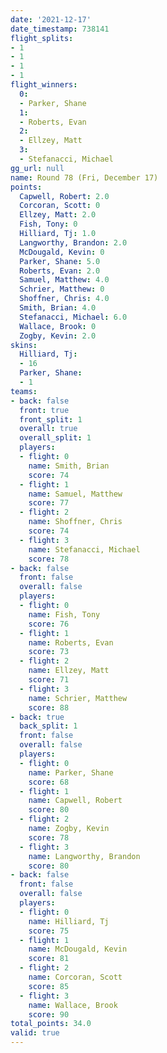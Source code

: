 ```yaml
---
date: '2021-12-17'
date_timestamp: 738141
flight_splits:
- 1
- 1
- 1
- 1
flight_winners:
  0:
  - Parker, Shane
  1:
  - Roberts, Evan
  2:
  - Ellzey, Matt
  3:
  - Stefanacci, Michael
gg_url: null
name: Round 78 (Fri, December 17)
points:
  Capwell, Robert: 2.0
  Corcoran, Scott: 0
  Ellzey, Matt: 2.0
  Fish, Tony: 0
  Hilliard, Tj: 1.0
  Langworthy, Brandon: 2.0
  McDougald, Kevin: 0
  Parker, Shane: 5.0
  Roberts, Evan: 2.0
  Samuel, Matthew: 4.0
  Schrier, Matthew: 0
  Shoffner, Chris: 4.0
  Smith, Brian: 4.0
  Stefanacci, Michael: 6.0
  Wallace, Brook: 0
  Zogby, Kevin: 2.0
skins:
  Hilliard, Tj:
  - 16
  Parker, Shane:
  - 1
teams:
- back: false
  front: true
  front_split: 1
  overall: true
  overall_split: 1
  players:
  - flight: 0
    name: Smith, Brian
    score: 74
  - flight: 1
    name: Samuel, Matthew
    score: 77
  - flight: 2
    name: Shoffner, Chris
    score: 74
  - flight: 3
    name: Stefanacci, Michael
    score: 78
- back: false
  front: false
  overall: false
  players:
  - flight: 0
    name: Fish, Tony
    score: 76
  - flight: 1
    name: Roberts, Evan
    score: 73
  - flight: 2
    name: Ellzey, Matt
    score: 71
  - flight: 3
    name: Schrier, Matthew
    score: 88
- back: true
  back_split: 1
  front: false
  overall: false
  players:
  - flight: 0
    name: Parker, Shane
    score: 68
  - flight: 1
    name: Capwell, Robert
    score: 80
  - flight: 2
    name: Zogby, Kevin
    score: 78
  - flight: 3
    name: Langworthy, Brandon
    score: 80
- back: false
  front: false
  overall: false
  players:
  - flight: 0
    name: Hilliard, Tj
    score: 75
  - flight: 1
    name: McDougald, Kevin
    score: 81
  - flight: 2
    name: Corcoran, Scott
    score: 85
  - flight: 3
    name: Wallace, Brook
    score: 90
total_points: 34.0
valid: true
---
```

